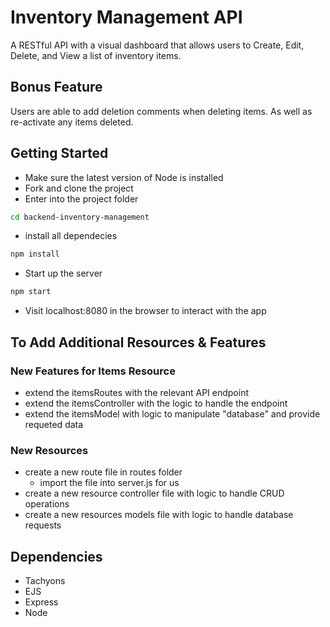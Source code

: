 # Inventory Management API

A RESTful API with a visual dashboard that allows users to Create, Edit, Delete, and View a list of inventory items.

## Bonus Feature

Users are able to add deletion comments when deleting items. As well as re-activate any items deleted.

## Getting Started

- Make sure the latest version of Node is installed
- Fork and clone the project
- Enter into the project folder

```bash
cd backend-inventory-management
```

- install all dependecies

```bash
npm install
```

- Start up the server

```bash
npm start
```

- Visit localhost:8080 in the browser to interact with the app

## To Add Additional Resources & Features

### New Features for Items Resource

- extend the itemsRoutes with the relevant API endpoint
- extend the itemsController with the logic to handle the endpoint
- extend the itemsModel with logic to manipulate "database" and provide requeted data

### New Resources

- create a new route file in routes folder
  - import the file into server.js for us
- create a new resource controller file with logic to handle CRUD operations
- create a new resources models file with logic to handle database requests

## Dependencies

- Tachyons
- EJS
- Express
- Node
